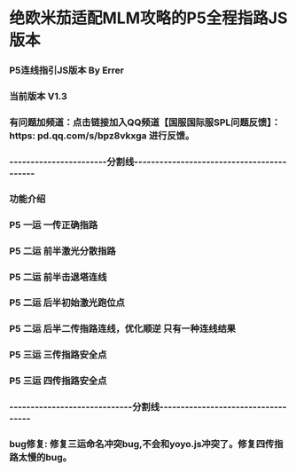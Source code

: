 # 绝欧米茄适配MLM攻略的P5全程指路JS版本
### P5连线指引JS版本  By Errer
###  当前版本 V1.3 
###  有问题加频道：点击链接加入QQ频道【国服国际服SPL问题反馈】：https: pd.qq.com/s/bpz8vkxga 进行反馈。
### -----------------------分割线------------------------------------------
###    功能介绍
###   P5 一运 一传正确指路
###   P5 二运 前半激光分散指路
###   P5 二运 前半击退塔连线
###   P5 二运 后半初始激光跑位点
###   P5 二运 后半二传指路连线，优化顺逆 只有一种连线结果
###   P5 三运 三传指路安全点
###   P5 三运 四传指路安全点
### -----------------------------分割线-----------------------------------
###   bug修复: 修复三运命名冲突bug,不会和yoyo.js冲突了。修复四传指路太慢的bug。 
